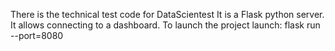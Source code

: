 There is the technical test code for DataScientest
It is a Flask python server. It allows connecting to a dashboard.
To launch the project launch:
flask run --port=8080
